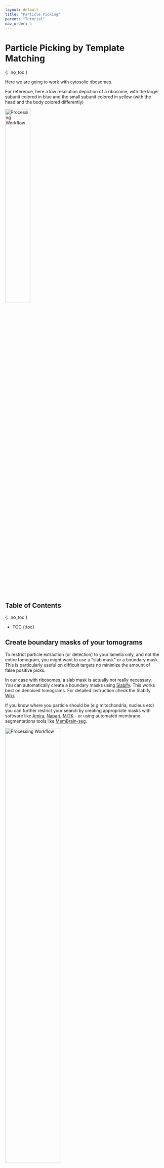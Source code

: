 ```yaml
---
layout: default
title: "Particle Picking"
parent: "Tutorial"
nav_order: 4
---
```


# Particle Picking by Template Matching
{: .no_toc }

Here we are going to work with cytosolic ribosomes.

For reference, here a low resolution depiction of a ribosome, with the larger subunit colored in blue and the small subunit colored in yellow (with the head and the body colored differently)

<a href="/imgs/35_ribo.png" data-lightbox="image-gallery">
  <img src="/imgs/35_ribo.png" alt="Processing Workflow" style="width:40%;">
</a>

## Table of Contents
{: .no_toc }

- TOC
{:toc}

## Create boundary masks of your tomograms

To restrict particle extraction (or detection) to your lamella only, and not the entire tomogram, you might want to use a "slab mask" or a boundary mask. This is particularly useful on difficult targets no minimize the amount of false positive picks.

In our case with ribosomes, a slab mask is actually not really necessary.
You can automatically create a boundary masks using [Slabify](https://github.com/CellArchLab/slabify-et). This works best on denoised tomograms. For detailed instruction check the Slabify [Wiki](https://github.com/CellArchLab/slabify-et/wiki).

If you know where you particle should be (e.g mitochondria, nucleus etc) you can further restrict your search by creating appropriate masks with software like [Amira](https://www.thermofisher.com/ch/en/home/electron-microscopy/products/software-em-3d-vis/amira-software.html), [Napari](https://napari.org/stable/), [MITK](https://github.com/MITK/MITK) - or using automated membrane segmentations tools like [MemBrain-seg](https://github.com/teamtomo/membrain-seg). 

<a href="/imgs/35_slab.png" data-lightbox="image-gallery">
  <img src="/imgs/35_slab.png" alt="Processing Workflow" style="width:60%;">
</a>

You can make a slab_mask folder inside the tomograms folder (e.g RELION5/Tomograms/jobXXX/tomograms/) for example.


## Template matching using pytom-match-pick

You should have tomograms for example from [RELION5](/03-tutorial/03-relion-preprocessing/) or [AreTomo3](/03-tutorial/02-aretomo3/). Make sure you have [pytom-match-pick](https://github.com/SBC-Utrecht/pytom-match-pick) installed. Set up a template matching folder in root RELION working directory (e.g RELION5/project/template_matching).

You will need to have:
- A **template** at the correct pixel size. Here, we first use a SPA structure with matching pixel size, correct box size, and inverted contrast (black density on white background)
- A **template mask** with the same properties. It can also just be a sphere but it is not recommended here.

For more details check the [Documentation](https://sbc-utrecht.github.io/pytom-match-pick/). Generally, we recommend to use a template that was generated from the data. This gives (much) better results. Hence, template matching is also an iterative process. For challenging targets you want to rerun everything once you obtain a "low-res" structure from your data.

### Scaling a template using RELION or EMAN

Two examples of how to scale an `input.mrc` file from the [EMDB](https://www.ebi.ac.uk/emdb/) for example using either `e2proc3d.py` from [EMAN2](https://blake.bcm.edu/emanwiki/EMAN2) or `relion_image_handler` from [RELION](https://github.com/3dem/relion/tree/ver5.0):

```bash
e2proc3d.py input.mrc output.mrc --scale=0.2 --process=filter.lowpass.gauss:cutoff_freq=0.1 --clip=84,84,84
```
```bash
relion_image_handler --i input.mrc --o output.mrc --rescale_angpix 7.64 --new_box 84 --force_header_angpix 7.64
```

- **`--scale=0.2`**: Rescale the pixel size by a facor of input/output so here 5 for example.
- **`process=filter.lowpass.gauss:cutoff_freq`**: Lowpass filter as 1/Resolution. Here 10 Å for example. Best to just filter to the binnings Nyquist resolution for "high-res TM".
- **`new_box`** or **`clip`**: Boxsize (in pixels)
- **`force_header_angpix`**: There might be some discrepancy between the desired and actual pixel size from the way RELION scales the image. We force the header to the desired pixel size.

### Running template matching on RELION5 tomograms {#rln5tm}

To run template matching in batch (on all the tomograms in your RELION folder) we will use this **[batch_pytom_wRln5](https://github.com/Phaips/batch_pytom_wRln5)** script we wrote. It is intended to create `bash.sh` files for SLURM submission.  It will read all necessary informations like the defocus per tilt and exposure values from the `tilt-series.star` files in your RELION `Tomograms/jobXXX/` folder. For each tomogram those values will be provided to the `pytom_match_template.py` script. Alternatively, as always you can just run template matching using pytom the conventional way. Our scripts are intended to faciliate the batch submission of jobs in case you want to template match hundreds of tomograms.

For ribosomes good results were obtained using:

- Angular search: **10°**
- Enable random-phase correction: **YES**
- Enable per-tilt-weighting: **YES**
- Are the tomograms CTF corrected: **YES**
- Enable non-spherical mask: **YES**
- High-pass filter: **400**

An example how to run the script:

```python
python batch_pytom.py \
  --mrc-dir path/to/Tomograms/jobXXX/tomograms \
  --star-dir /path/to/Tomograms/jobXXX/ \
  -t /path/to/template.mrc \
  -m /path/to/mask.mrc \
  [--particle-diameter 140 | --angular-search 7] \ # either or - here --angular-search 10 is good
  -s 2 2 1 \
  --voxel-size 7.64 \
  -g 0 \
  --random-phase-correction \
  --rng-seed 69 \
  --per-tilt-weighting \
  --non-spherical-mask \
  --tomogram-ctf-model phase-flip \
  --high-pass 400 \
  --tomogram-mask path/to/slab_mask.mrc # if you have one \
  [--dry-run] # to just create the submission scripts without launching them
```

> Note: many flags are set to default values like the voltage **300** kV, amplitude contrast **0.07**, and SLURM settings like the partition **emgpu** (name of our SLURM partition). So make sure you check `batch_pytom.py --help` for informations about the input flags. 

An example output of one of the generated submission files might look like this:

```bash
#!/bin/bash -l
#SBATCH -o pytom.out%j
#SBATCH -D ./
#SBATCH -J pytom_1
#SBATCH --partition=emgpu
#SBATCH --ntasks=1
#SBATCH --nodes=1
#SBATCH --ntasks-per-node=1
#SBATCH --cpus-per-task=4
#SBATCH --gres=gpu:1
#SBATCH --mail-type=none
#SBATCH --mem=128G
#SBATCH --qos=emgpu
#SBATCH --time=05:00:00

ml purge
ml pytom-match-pick

pytom_match_template.py \
  -v job017/tomograms/rec_Position_1.mrc \
  -a submission/tomo_1/1.tlt \                               # read from .star file
  --dose-accumulation submission/tomo_1/1_exposure.txt \     # read from .star file
  --defocus submission/tomo_1/1_defocus.txt \                # read from .star file
  -t tmpl.mrc \
  -d submission/tomo_1 \
  -m mask.mrc \
  --angular-search 10 \
  -s 2 2 1 \
  --voxel-size-angstrom 7.64 \
  -r \
  --rng-seed 69 \
  -g 0 \
  --amplitude-contrast 0.07 \
  --spherical-aberration 2.7 \
  --voltage 300 \
  --per-tilt-weighting \
  --tomogram-ctf-model phase-flip \
  --non-spherical-mask \
  --high-pass 400 \
  --tomogram-mask masks/bmask_1.mrc                           # from Slabify for example
```

and again, if you don't have an HPC or don't use SLURM, you can just run the regular [pytom-match-pick](https://sbc-utrecht.github.io/pytom-match-pick/) similar to the command above. You can run `batch_pytom.py` with the flag `--dry-run` in order to generate all the input commands and flags to then run it the way you like while still having all the tilt, defocus, and exposure informations read correctly from the RELION .star files.

> Some numbers: ~40 min per subvolume (tomogram is split in 4) so 2.5 to 3h per tomo with 7° angular sampling at bin4 on rtx4090 node (we could have ask for more resources of course).
1.5h when you use the same parameters but a 10° (testing 15000 angles) angular sampling instead of 7° (testing 50000 angles). Random-phase correction will basically double the computation time but we recommend using it - especially for more challenging targets.

You can check the `_scores.mrc` file in IMOD for example to already see if template matching was successful. If you open the `tomogram.mrc` and `_scores.mrc` at the same time you should see bright dots at the center of each of your particles of interest. Later in this section, we'll show you how to visualize your particles first with IMOD, and then more appealingly using ChimeraX & ArtiaX.


## Running template matching on AreTomo3 tomograms {#at3tm}

Similarly, if you have reconstructed your tomograms using the [AreTomo3 pipeline](03-tutorial/02-aretomo3/) we have a **[batch_pytom_aretomo3](https://github.com/Phaips/batch_pytom_aretomo3)** script. This will also create submission files for template matching using the tilt and CTF informations from the AreTomo3 outputs. Your output folder should look something like:

```
aretomo3/
├─ AreTomo3_Session.json
├─ TiltSeries_Metrics.csv
├─ TiltSeries_TimeStamp.csv
├─ Position_1.aln
├─ Position_1.mrc
├─ Position_1_ODD.mrc
├─ Position_1_EVN.mrc
├─ Position_1_Vol.mrc
├─ Position_1_CTF.txt
├─ Position_1_TLT.txt
├─ Position_1_CTF_Imod.txt
├─ Position_1_Imod/
│   ├─ Position_1_st.tlt
│   ├─ Position_1_st.xf
│   └─ Position_1_order_list.csv
├─ Position_2.aln
├─ Position_2.mrc
...
```

The functionality of the batch submission script is basically the same as for above [RELION5](/03-tutorial/04-template-matching/#rln5tm) one. Make sure to check the `--help` and the [Github README](https://github.com/Phaips/batch_pytom_aretomo3) and feel free to raise any issues or comments directly on the GitHub page. Alternatively, as always you can run pytom with template matching just using the conventional way. Our scripts are intended to faciliate the batch submission of jobs in case you want to template match hundreds of tomograms.

## Extract particles

Once you have succesfully run template matching, you can extract your particles with `pytom_extract_candidates.py`. This will create the `particles.star` in RELION5 format to then use for [subtomogram averaging](/03-tutorial/05-sta-in-relion5/). Again for detailed explanation check the documentation or `--help` of the pytom script.

You can extract from multiple tomos for example via SLURM like:

```bash
#!/bin/bash -l
#SBATCH -o pytomextract.out%j
#SBATCH -D ./
#SBATCH -J pytom
#SBATCH --partition=emgpu
#SBATCH --ntasks=1
#SBATCH --nodes=1
#SBATCH --ntasks-per-node=1
#SBATCH --cpus-per-task=4
#SBATCH --gres=gpu:1
#SBATCH --mail-type=none
#SBATCH --mem 64G
#SBATCH --qos=emgpu
#SBATCH --time=06:00:00
 
ml purge
ml pytom-match-pick
 
pytom_extract_candidates.py -j submission/tomo_24/rec_tomo24_job.json -r 20 -n 800 -c -1 --relion5-compat
pytom_extract_candidates.py -j submission/tomo_25/rec_tomo25_job.json -r 20 -n 800 -c -1 --relion5-compat
pytom_extract_candidates.py -j submission/tomo_34/rec_tomo34_job.json -r 20 -n 800 -c -1 --relion5-compat
pytom_extract_candidates.py -j submission/tomo_35/rec_tomo35_job.json -r 20 -n 800 -c -1 --relion5-compat
```


Automatically select X best positions (determined cutoff by pytom) with a maximum number of 5000 particles:
```python
pytom_extract_candidates.py -j submission/tomo_24/rec_tomo24_job.json -r 20 -n 5000 --relion5-compat
```

Force select the top 800 positions:
```python
pytom_extract_candidates.py -j submission/tomo_24/rec_tomo24_job.json -r 20 -n 800 -c -1 --relion5-compat
```

or you can investigate the `.svg` file that was generated from the extraction job. Based on this you can tweak your `-c` value.


## Check your particle positions with IMOD

We wrote a script called **[rln2mod](https://github.com/Phaips/rln2mod)** which will create IMOD `.mod` point models from your `particle.star` files. You will need to have IMOD loaded since it will run `point2model`. The script will output `.mod` files for all `.star` files in the directory it is run from:

```python
rln2mod.py --x 1024 --y 1024 --z 512
```

Just give the tomogram dimensions in pixels as input. Then you can open your tomogram.mrc and .mod together in IMOD. A trick for better visualization is to go to: <kbd>Edit > Object > Type > Sphere radius for point</kbd> and increase this value! Here, an example from reconstruction in AreTomo with refined thickeness and with default pytom extraction parameters using a high-pass filter of 400. Shown in in IMOD XYZ mode (<kbd>ctrl + X</kbd>):

<a href="/imgs/36_mod.png" data-lightbox="image-gallery">
  <img src="/imgs/36_mod.png" alt="Processing Workflow" style="width:60%;">
</a>

A total of **546** positions were extracted. The particle picking is nearly perfect, with only a few false positives occurring on thylakoid membranes or chloroplastic ribosomes, which closely resemble cytosolic ribosomes. The boundary mask was applied for selection, you can see that nothing has been picked outside of the tomogram volume.

Common problems that can occur: 
- Particles extracted miss true positive particles: can be fixed by (slightly) increasing the number of particles `-n` and forcing this number with `-c -1`.
- Particles extracted include false positives: this is more often the case. Because membranes, ice contamination, or other high contrast object cross-correlate with a high score as well.

The latter might not pose a problem if you believe you can easily trash them through classification in the later stages of **[STA](/03-tutorial/05-sta-in-relion5/)**.
You can improve your particle picks with a mask only covering the cytosol and excluding the chlorplast instead of a simple boundary mask. You can even provide this mask during the extraction job. This will yield optimal results as you only extract particles in the areas you expect them to be. However, this requires you to create the masks in the first place and can be tedious when you work with tens or hundreds of tomograms. Approaches like **[Pom](https://github.com/bionanopatterning/Pom)** or other automated volume segmentations or many-feature segmentations could overcome this bottleneck. We have not tested such approaches thoroughly enough to include in this tutorial but we think this has great potential.
You can also try to play with pytom parameters like the `high-pass`. We used a value of 400, you can use smaller values, but be careful at some point you will lose true positive signal. The number of particles you want extracted is always tricky to decide. Of course, you ideally want to pick "everything" i.e. all the true positives. In reality, if you want to pick "everything", you will probably have to "overpick" and include false positives. Luckily you will have the chance of cleaning them out in the later stages. If you "underpick", there are high chances that you will minimise the number of false positives and only select your particles of interest. This is useful when you want to quickly generate an average from your own data. This is **ALWAYS** a good idea when doing template matching. Because using a template generated from your data will always give better results than a template coming from e.g an SPA map or `molmap` in ChimeraX from a PDB (worst).

## Combining your particles

Finally, once you are satisfied with the template matching results, you can generate a "master" .star file that will contain all the particle positions for all the tomograms.
To do so you can use the `pytom_merge_stars.py` script. Run it from a folder containing all your `.star` files. It will automatically merge particle lists present in the directory

When importing to RELION5, make sure the prefix `rec_` is not present in the `rlnTomoName` field of your merged `particles.star` file. Otherwise do a quick find-and-replace to remove this prefix.

## Visualisation in ChimeraX using ArtiaX

We will show you how to use the [ArtiaX](https://github.com/FrangakisLab/ArtiaX) plug-in in [ChimeraX](https://www.cgl.ucsf.edu/chimerax/). This allows you to not only check the position but also the orientation of particles.

This is also what we use to create these figures;

<a href="/imgs/37_mitopoop.png" data-lightbox="image-gallery">
  <img src="/imgs/37_mitopoop.png" alt="Processing Workflow" style="width:60%;">
</a>
<a href="/imgs/37_rubipoop.png" data-lightbox="image-gallery">
  <img src="/imgs/37_rubipoop.png" alt="Processing Workflow" style="width:60%;">
</a>

Here is a short step by step guide on how to open your particles in ArtiaX.

Once you've installed ArtiaX, you should have have these options on the window:

<a href="/imgs/38_artiax1.JPG" data-lightbox="image-gallery">
  <img src="/imgs/38_artiax1.JPG" alt="Processing Workflow" style="width:70%;">
</a>

Press on Launch on the left, you should now have these windows

<a href="/imgs/38_artiax2.JPG" data-lightbox="image-gallery">
  <img src="/imgs/38_artiax2.JPG" alt="Processing Workflow" style="width:40%;">
</a>

You can open the tomogram of your choice, and it will open

<a href="/imgs/38_artiax3.JPG" data-lightbox="image-gallery">
  <img src="/imgs/38_artiax3.JPG" alt="Processing Workflow" style="width:60%;">
</a>

To open a particle list, select <kbd>Open List</kbd>, chose your list (it needs to be a RELION5 particle list), and this window will pop-up. Click on custom and select the tomogram, it will adapt the dimensions.

<a href="/imgs/38_artiax4.JPG" data-lightbox="image-gallery">
  <img src="/imgs/38_artiax4.JPG" alt="Processing Workflow" style="width:60%;">
</a>

If you have a particle list with particles from several tomograms (e.g a concatenated particle list after template matching), you'll want to display only the particles from your tomogram of interest (here tomo50).

On the left go to <kbd>Select/Manipulate</kbd>, and <kbd>Add selector</kbd>. Choose `rlnTomoName`, and select only the tomogram you want (here 50)

<a href="/imgs/38_artiax5.png" data-lightbox="image-gallery">
  <img src="/imgs/38_artiax5.png" alt="Processing Workflow" style="width:60%;">
</a>

Now only the particles from tomogram 50 are visible:

<a href="/imgs/38_artiax6.JPG" data-lightbox="image-gallery">
  <img src="/imgs/38_artiax6.JPG" alt="Processing Workflow" style="width:60%;">
</a>

The center of the particles are represented by balls and the orientation by the arrows. However, you see all particles from all the slices are represented, you can change it by pressing <kbd>Clip</kbd> on the top.
Now only the particles close (in Z) to the plane you are looking at will be visible. Easier for inspection.

<a href="/imgs/38_artiax7.JPG" data-lightbox="image-gallery">
  <img src="/imgs/38_artiax7.JPG" alt="Processing Workflow" style="width:60%;">
</a>

You can also hide the tomogram and just look at the particles. Here, for example, you can see a pattern, these particles appear to all be oriented the same way.

<a href="/imgs/38_artiax8.JPG" data-lightbox="image-gallery">
  <img src="/imgs/38_artiax8.JPG" alt="Processing Workflow" style="width:60%;">
</a>

Let's try to attach a volume to these particles, to have a better idea of what is happening. On the left window, <kbd>Open Geomodel</kbd> (a .mrc volume, for example the template used for template matching, or the volume you obtained during STA)
Then on the right, on the <kbd>Visualization tab</kbd>, at the bottom, on the <kbd>Add new surface</kbd> part, click on <kbd>Attach Model</kbd>. Now we have ribosomes! You can play for the <kbd>Surface Level</kbd> to make it nice.

<a href="/imgs/38_artiax9.JPG" data-lightbox="image-gallery">
  <img src="/imgs/38_artiax9.JPG" alt="Processing Workflow" style="width:60%;">
</a>

Here you can see that many of them are nicely organized, these are ER-bound polysomes.

You can also open multiple particle lists from multiple complexes as well as membrane segmentation, to understand how all these thing are organized in 3D, and to create nice figures.


## Alternatives to template matching

While template matching is a standard method, several alternative approaches have been developed for identifying macromolecules within dense cellular environment. Especially, in the case where you don't know what your particle looks like, template matching falls short.

### Manual Picking

- If you are able to recognize your particle of interest in the tomograms, you can manually select them in IMOD or with ArtiaX

### Machine Learning-Based Methods

- **[TomoTwin](https://github.com/MPI-Dortmund/tomotwin-cryoet)**: Employs deep metric learning to embed tomograms into a high-dimensional space, enabling the identification of proteins without the need for manual annotation or retraining for each new protein.​
- **[crYOLO](https://cryolo.readthedocs.io/en/latest/)**: A convolutional neural network-based tool that applies the YOLO (You Only Look Once) object detection system for fast and accurate particle picking. It offers pre-trained models and supports training on user-specific datasets.​
- **[ProPicker](https://github.com/MLI-lab/ProPicker)**: A promptable segmentation method that allows for selective detection of specific proteins in cryo-ET tomograms, facilitating targeted particle picking.​
- and many more!

### Geometry-Based Methods

- **[MPicker](https://www.nature.com/articles/s41467-024-55767-w)**: Focuses on membrane-associated particles by generating flattened tomograms to reduce membrane curvature, enhancing the visualization and localization of proteins on membranes.​
- **[MemBrain-pick](https://github.com/CellArchLab/membrain-pick)**: Part of the MemBrain suite, this tool utilizes pre-existing membrane segmentations to localize membrane-associated particles. It converts segmentations into mesh representations, which can be manually annotated using Surforama to train models for particle prediction.​










